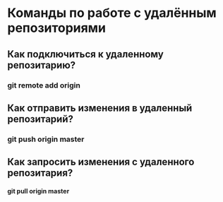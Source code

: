 # Команды по работе  с  удалённым репозиториями  

## Как подключиться к удаленному репозитарию?

###  git remote add origin

## Как отправить изменения в удаленный репозитарий?

### git push origin master

## Как запросить изменения с удаленного репозитария?

#### git pull origin master